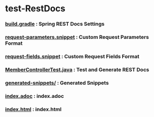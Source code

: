 # test-RestDocs

### [build.gradle](https://github.com/unialto/test-RestDocs/blob/master/build.gradle) : Spring REST Docs Settings

### [request-parameters.snippet](https://github.com/unialto/test-RestDocs/blob/master/src/test/resources/org/springframework/restdocs/templates/request-parameters.snippet) : Custom Request Parameters Format

### [request-fields.snippet](https://github.com/unialto/test-RestDocs/blob/master/src/test/resources/org/springframework/restdocs/templates/request-fields.snippet) : Custom Request Fields Format

### [MemberControllerTest.java](https://github.com/unialto/test-RestDocs/blob/master/src/test/java/com/unialto/test/restdocs/api/member/MemberControllerTest.java) : Test and Generate REST Docs

### [generated-snippets/](https://github.com/unialto/test-RestDocs/tree/master/build/generated-snippets) : Generated Snippets

### [index.adoc](https://github.com/unialto/test-RestDocs/blob/master/src/docs/asciidoc/index.adoc) : index.adoc

### [index.html](https://github.com/unialto/test-RestDocs/tree/master/build/asciidoc/html5) : index.html
